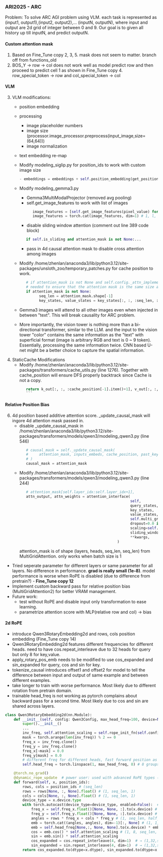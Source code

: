 ### ARI2025 - ARC
Problem: To solve ARC AGI problem using VLM. each task is represented as (input1, output1),(input2, output2),... (inputN, outputN), where input and output are 2d grid of integer between 0 and 9. Our goal is to given all history up till inputN, and predict outputN.
#### Custom attention mask
1. Based on Fine_Tune copy 2, 3, 5. mask does not seem to matter. branch off from functions_old
2. BOS_Y -> row -> col does not work well as model predict row and then proceed to predict cell 1 as shown in
   Fine_Tune copy 4. row_special_token -> row and col_special_token -> col
#### VLM
3. VLM modifications:
      - position embedding
      - processing
         - image placeholder numbers
         - image size (processor.image_processor.preprocess(input_image,size=(64,64)))
         - image normalization
      - text embedding re-map
      - Modify modeling_siglip.py for position_ids to work with custom image size
         ```python
         - embeddings = embeddings + self.position_embedding(get_position_ids(height, width))
         ```

      - Modify modeling_gemma3.py
         - Gemma3MultiModalProjector (removed avg pooling)
         - self.get_image_features to work with list of images
         ```python        
               image_features = [self.get_image_features(pixel_value) for pixel_value in pixel_values] # 1, l_i, h
               image_features = torch.cat(image_features, dim=1) # 1, l, h
         ```

         - disable sliding window attention (comment out line 389 code block)
         ```python
            if self.is_sliding and attention_mask is not None:...
         ```

         - pass in 4d causal attention mask to disable cross attention among images
      - Modify /home/zhenlan/anaconda3/lib/python3.12/site-packages/unsloth_zoo/temporary_patches.py for cache position to work.
         ```python        
            # if attention_mask is not None and self.config._attn_implementation == "flash_attention_2":
            # needed to ensure that the attention mask is the same size as the key and value states
            if attention_mask is not None:
                  seq_len = attention_mask.shape[-1]
                  key_states, value_states = key_states[:, :, :seq_len, :], value_states[:, :, :seq_len, :]
         ```
      - Gemma3 images will attend to all other images even when injected in between "text". This will break causality for ARC problem.
      - More importantly, the vision tower is nothing more than a bi-directional transformer, similar to the LLM. and the input to the vision tower "color" contains the same information as the "text" with superficial format (image is arbitrary RGB and text is 0 ~ 9 token). Essentially, processing the same information twice. CNN based U-net might be a better choice to capture the spatial information.
5. StaticCache Modifications
   - Modify /home/zhenlan/anaconda3/lib/python3.12/site-packages/transformers/cache_utils.py (line 1276). Together with cache_position will ensure
      DFS properly backtrack since Cache is not a copy.
      ```python        
         return k_out[:, :, :cache_position[-1].item()+1], v_out[:, :, :cache_position[-1].item()+1]
         ```
#### Relative Position Bias
6. 4d position based additive attention score. _update_causal_mask will ingore 4d attention mask passed in.
   - disable _update_causal_mask in /home/zhenlan/anaconda3/lib/python3.12/site-packages/transformers/models/qwen3/modeling_qwen3.py (line 546)
      ```python
         # causal_mask = self._update_causal_mask(
         #     attention_mask, inputs_embeds, cache_position, past_key_values, output_attentions
         # )
         causal_mask = attention_mask
      ```
   - Modify /home/zhenlan/anaconda3/lib/python3.12/site-packages/transformers/models/qwen3/modeling_qwen3.py (line 244)
      ```python
         # attention_mask[self.layer_idx:self.layer_idx+1],
         attn_output, attn_weights = attention_interface(
                                                         self,
                                                         query_states,
                                                         key_states,
                                                         value_states,
                                                         self.multi_grid_attention(self.layer_idx), # 4d attention mask
                                                         dropout=0.0 if not self.training else self.attention_dropout,
                                                         scaling=self.scaling,
                                                         sliding_window=self.sliding_window,
                                                         **kwargs,
                                                   )
      ```
      attention_mask is of shape (layers, heads, seq_len, seq_len) from MultiGridAttention. only works when batch size is 1
- Tried seperate parameter for different layers or same parameter for all layers. No difference in performance. **grad is really small (1e-8)**. model performance is worse when RoPE is disabled (due to difference from pretrain?) - **Fine_Tune copy 12**
- Implement custom backward pass for relative position bias (MultiGridAttention2) for better VRAM management.
- Future work: 
   - test without RoPE and disable input only transformation to ease learning.
   - parametrize attention score with MLP(relative row and col) -> bias
#### 2d RoPE
- introduce Qwen3RotaryEmbedding2d and rows, cols position embedding (Fine_Tune copy 14)
- Qwen3RotaryEmbedding2d features different frequencies for different heads. need to have cos.repeat_interleave due to 32 heads for query but only 8 for key,value.
- apply_rotary_pos_emb needs to be modified to use cos_expanded and sin_expanded for query, cos and sin for key.
- tokenize_causal introduces offset1 and offset2 for model to tell the difference between input and output of same example and between different examples.
- take longer to train with worse performance. Most likely due to different rotation from pretrain domain.
- trainable head_freq is not working as pytorch complains about backward pass for a second time. Most likely due to cos and sin are shared across layers.
```python
class Qwen3RotaryEmbedding2d(nn.Module):
    def __init__(self, config: Qwen3Config, max_head_freq=100, device=None):
        super().__init__()
        ...
        inv_freq, self.attention_scaling = self.rope_init_fn(self.config, device)
        mask = torch.arange(len(inv_freq)) % 2 == 0
        freq_x = inv_freq.clone()
        freq_y = inv_freq.clone()
        freq_x[~mask] = 0.0
        freq_y[mask] = 0.0
        # different freq for different heads, fast forward position as theta = 1000000, much bigger than seq_len
        self.head_freq = torch.linspace(1, max_head_freq, 8) # 8 groups for key,value

    @torch.no_grad()
    @dynamic_rope_update  # power user: used with advanced RoPE types (e.g. dynamic rope)
    def forward(self, x, position_ids):
        rows, cols = position_ids # (seq_len)
        rows = rows[None, :, None].float() # (1, seq_len, 1)
        cols = cols[None, :, None].float() # (1, seq_len, 1)
        device_type = x.device.type
        with torch.autocast(device_type=device_type, enabled=False):  # Force float32
            freq_x = self.freq_x.float()[None, None, :].to(x.device) # (1, 1, half_dim)
            freq_y = self.freq_y.float()[None, None, :].to(x.device) # (1, 1, half_dim)
            angles = rows * freq_x + cols * freq_y # (1, seq_len, half_dim)
            emb = torch.cat((angles, angles), dim=-1)[:, None] # (1, 1, seq_len, hidden_dim)
            emb = self.head_freq[None,:, None, None].to(x.device) * emb # (1, heads, seq_len, hidden_dim)
            cos = emb.cos() * self.attention_scaling # (1, 8, seq_len, hidden_dim) for key, value
            sin = emb.sin() * self.attention_scaling
            cos_expanded = cos.repeat_interleave(4, dim=1)  # → (1,32,seq_len,dim) for query
            sin_expanded = sin.repeat_interleave(4, dim=1)  # → (1,32,seq_len,dim)
        return cos_expanded.to(dtype=x.dtype), sin_expanded.to(dtype=x.dtype), cos.to(dtype=x.dtype), sin.to(dtype=x.dtype)
```
